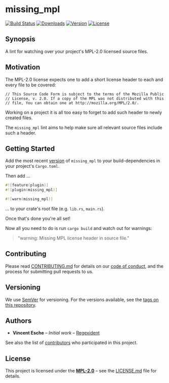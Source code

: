 # missing_mpl

[![Build Status](http://img.shields.io/travis/regexident/missing_mpl.svg?style=flat-square)](https://travis-ci.org/regexident/missing_mpl)
[![Downloads](https://img.shields.io/crates/d/missing_mpl.svg?style=flat-square)](https://crates.io/crates/missing_mpl/)
[![Version](https://img.shields.io/crates/v/missing_mpl.svg?style=flat-square)](https://crates.io/crates/missing_mpl/)
[![License](https://img.shields.io/crates/l/missing_mpl.svg?style=flat-square)](https://crates.io/crates/missing_mpl/)

## Synopsis

A lint for watching over your project's MPL-2.0 licensed source files.

## Motivation

The MPL-2.0 license expects one to add a short license header to each and every file to be covered:

```
// This Source Code Form is subject to the terms of the Mozilla Public
// License, v. 2.0. If a copy of the MPL was not distributed with this
// file, You can obtain one at http://mozilla.org/MPL/2.0/.
```

Working on a project it is all too easy to forget to add such header to newly created files.

The `missing_mpl` lint aims to help make sure all relevant source files include such a header.

## Getting Started

Add the most recent [version](https://crates.io/crates/missing_mpl) of `missing_mpl`
to your build-dependencies in your project's `Cargo.toml`.

Then add …

```rust
#![feature(plugin)]
#![plugin(missing_mpl)]

#![warn(missing_mpl)]
```

… to your crate's root file (e.g. `lib.rs`, `main.rs`).

Once that's done you're all set!

Now all you need to do is run `cargo build` and watch out for warnings:

> "warning: Missing MPL license header in source file."

## Contributing

Please read [CONTRIBUTING.md](CONTRIBUTING.md) for details on our [code of conduct](https://www.rust-lang.org/conduct.html),
and the process for submitting pull requests to us.

## Versioning

We use [SemVer](http://semver.org/) for versioning. For the versions available, see the [tags on this repository](https://github.com/regexident/missing_mpl/tags).

## Authors

* **Vincent Esche** – *Initial work* – [Regexident](https://github.com/Regexident)

See also the list of [contributors](https://github.com/regexident/missing_mpl/contributors) who participated in this project.

## License

This project is licensed under the [**MPL-2.0**](https://www.tldrlegal.com/l/mpl-2.0) – see the [LICENSE.md](LICENSE.md) file for details.
